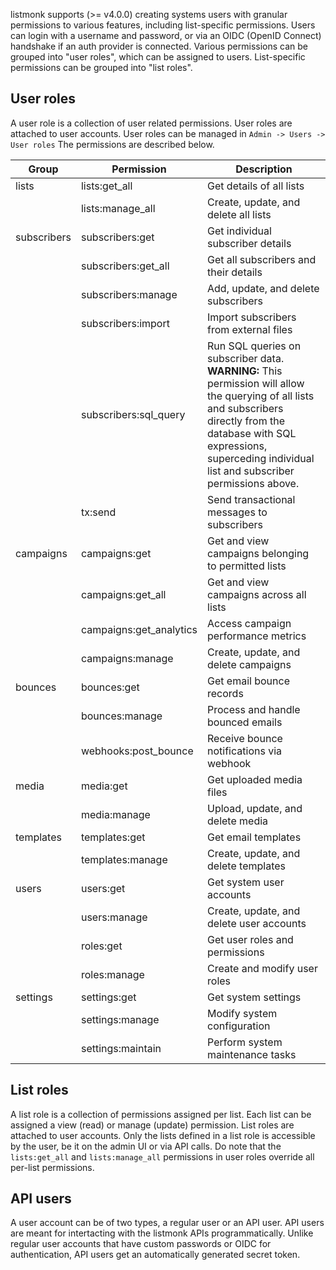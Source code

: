 listmonk supports (>= v4.0.0) creating systems users with granular permissions to various features, including list-specific permissions. Users can login with a username and password, or via an OIDC (OpenID Connect) handshake if an auth provider is connected. Various permissions can be grouped into "user roles", which can be assigned to users. List-specific permissions can be grouped into "list roles".

## User roles

A user role is a collection of user related permissions. User roles are attached to user accounts. User roles can be managed in `Admin -> Users -> User roles` The permissions are described below.

| Group       | Permission              | Description                                                                                                                                                                                                                          |
| ----------- | ----------------------- | ------------------------------------------------------------------------------------------------------------------------------------------------------------------------------------------------------------------------------------ |
| lists       | lists:get_all           | Get details of all lists                                                                                                                                                                                                             |
|             | lists:manage_all        | Create, update, and delete all lists                                                                                                                                                                                                 |
| subscribers | subscribers:get         | Get individual subscriber details                                                                                                                                                                                                    |
|             | subscribers:get_all     | Get all subscribers and their details                                                                                                                                                                                                |
|             | subscribers:manage      | Add, update, and delete subscribers                                                                                                                                                                                                  |
|             | subscribers:import      | Import subscribers from external files                                                                                                                                                                                               |
|             | subscribers:sql_query   | Run SQL queries on subscriber data. **WARNING:** This permission will allow the querying of all lists and subscribers directly from the database with SQL expressions, superceding individual list and subscriber permissions above. |
|             | tx:send                 | Send transactional messages to subscribers                                                                                                                                                                                           |
| campaigns   | campaigns:get           | Get and view campaigns belonging to permitted lists                                                                                                                                                                                  |
|             | campaigns:get_all       | Get and view campaigns across all lists                                                                                                                                                                                              |
|             | campaigns:get_analytics | Access campaign performance metrics                                                                                                                                                                                                  |
|             | campaigns:manage        | Create, update, and delete campaigns                                                                                                                                                                                                 |
| bounces     | bounces:get             | Get email bounce records                                                                                                                                                                                                             |
|             | bounces:manage          | Process and handle bounced emails                                                                                                                                                                                                    |
|             | webhooks:post_bounce    | Receive bounce notifications via webhook                                                                                                                                                                                             |
| media       | media:get               | Get uploaded media files                                                                                                                                                                                                             |
|             | media:manage            | Upload, update, and delete media                                                                                                                                                                                                     |
| templates   | templates:get           | Get email templates                                                                                                                                                                                                                  |
|             | templates:manage        | Create, update, and delete templates                                                                                                                                                                                                 |
| users       | users:get               | Get system user accounts                                                                                                                                                                                                             |
|             | users:manage            | Create, update, and delete user accounts                                                                                                                                                                                             |
|             | roles:get               | Get user roles and permissions                                                                                                                                                                                                       |
|             | roles:manage            | Create and modify user roles                                                                                                                                                                                                         |
| settings    | settings:get            | Get system settings                                                                                                                                                                                                                  |
|             | settings:manage         | Modify system configuration                                                                                                                                                                                                          |
|             | settings:maintain       | Perform system maintenance tasks                                                                                                                                                                                                     |

## List roles

A list role is a collection of permissions assigned per list. Each list can be assigned a view (read) or manage (update) permission. List roles are attached to user accounts. Only the lists defined in a list role is accessible by the user, be it on the admin UI or via API calls. Do note that the `lists:get_all` and `lists:manage_all` permissions in user roles override all per-list permissions.

## API users

A user account can be of two types, a regular user or an API user. API users are meant for intertacting with the listmonk APIs programmatically. Unlike regular user accounts that have custom passwords or OIDC for authentication, API users get an automatically generated secret token.
